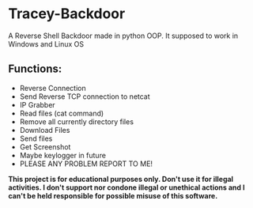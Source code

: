 # Tracey-Backdoor
A Reverse Shell Backdoor made in python OOP.
It supposed to work in Windows and Linux OS

## Functions:
* Reverse Connection
* Send Reverse TCP connection to netcat
* IP Grabber
* Read files (cat command)
* Remove all currently directory files
* Download Files
* Send files
* Get Screenshot
* Maybe keylogger in future
* PLEASE ANY PROBLEM REPORT TO ME!





**This project is for educational purposes only. Don't use it for illegal activities. I don't support nor condone illegal or unethical actions and I can't be held responsible for possible misuse of this software.**
